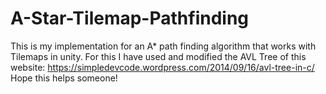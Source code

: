 # A-Star-Tilemap-Pathfinding
This is my implementation for an A* path finding algorithm that works with Tilemaps in unity.
For this I have used and modified the AVL Tree of this website: https://simpledevcode.wordpress.com/2014/09/16/avl-tree-in-c/
Hope this helps someone!
